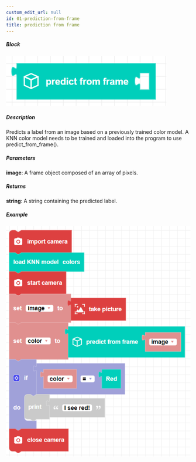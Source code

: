 ```yaml
---
custom_edit_url: null
id: 01-prediction-from-frame
title: prediction from frame
---
```


##### Block

![predict from frame block image](predict_from_frame.png)

##### Description

Predicts a label from an image based on a previously trained color model. A KNN color model needs to be trained and loaded into the program to use predict_from_frame(). 

##### Parameters

**image**: A frame object composed of an array of pixels.

##### Returns

**string**: A string containing the predicted label.

##### Example

![predict from frame example](predict_from_frame_example.png)

